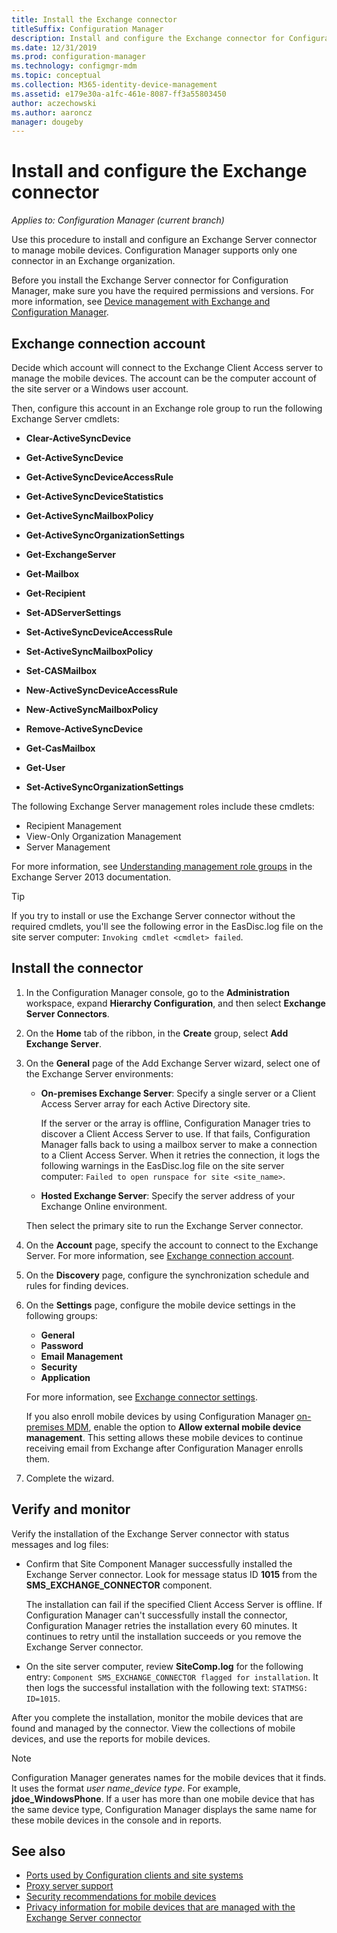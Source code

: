 ```yaml
---
title: Install the Exchange connector
titleSuffix: Configuration Manager
description: Install and configure the Exchange connector for Configuration Manager to manage mobile devices via ActiveSync.
ms.date: 12/31/2019
ms.prod: configuration-manager
ms.technology: configmgr-mdm
ms.topic: conceptual
ms.collection: M365-identity-device-management
ms.assetid: e179e30a-a1fc-461e-8087-ff3a55803450
author: aczechowski
ms.author: aaroncz
manager: dougeby
---
```


# Install and configure the Exchange connector

*Applies to: Configuration Manager (current branch)*

Use this procedure to install and configure an Exchange Server connector to manage mobile devices. Configuration Manager supports only one connector in an Exchange organization.

Before you install the Exchange Server connector for Configuration Manager, make sure you have the required permissions and versions. For more information, see [Device management with Exchange and Configuration Manager](manage-mobile-devices-with-exchange-activesync.md#prerequisites).

## Exchange connection account

Decide which account will connect to the Exchange Client Access server to manage the mobile devices. The account can be the computer account of the site server or a Windows user account.

Then, configure this account in an Exchange role group to run the following Exchange Server cmdlets:

- **Clear-ActiveSyncDevice**  

- **Get-ActiveSyncDevice**  

- **Get-ActiveSyncDeviceAccessRule**  

- **Get-ActiveSyncDeviceStatistics**  

- **Get-ActiveSyncMailboxPolicy**  

- **Get-ActiveSyncOrganizationSettings**  

- **Get-ExchangeServer**  

- **Get-Mailbox**

- **Get-Recipient**  

- **Set-ADServerSettings**  

- **Set-ActiveSyncDeviceAccessRule**  

- **Set-ActiveSyncMailboxPolicy**  

- **Set-CASMailbox**  

- **New-ActiveSyncDeviceAccessRule**  

- **New-ActiveSyncMailboxPolicy**  

- **Remove-ActiveSyncDevice**  

- **Get-CasMailbox**  

- **Get-User**  

- **Set-ActiveSyncOrganizationSettings**  

The following Exchange Server management roles include these cmdlets:

- Recipient Management
- View-Only Organization Management
- Server Management

For more information, see [Understanding management role groups](https://docs.microsoft.com/exchange/understanding-management-role-groups-exchange-2013-help) in the Exchange Server 2013 documentation.

> [!TIP]  
> If you try to install or use the Exchange Server connector without the required cmdlets, you'll see the following error in the EasDisc.log file on the site server computer: `Invoking cmdlet <cmdlet> failed`.

## Install the connector

1. In the Configuration Manager console, go to the **Administration** workspace, expand **Hierarchy Configuration**, and then select **Exchange Server Connectors**.

1. On the **Home** tab of the ribbon, in the **Create** group, select **Add Exchange Server**.

1. On the **General** page of the Add Exchange Server wizard, select one of the Exchange Server environments:

    - **On-premises Exchange Server**: Specify a single server or a Client Access Server array for each Active Directory site.

        If the server or the array is offline, Configuration Manager tries to discover a Client Access Server to use. If that fails, Configuration Manager falls back to using a mailbox server to make a connection to a Client Access Server. When it retries the connection, it logs the following warnings in the EasDisc.log file on the site server computer: `Failed to open runspace for site <site_name>`.

    - **Hosted Exchange Server**: Specify the server address of your Exchange Online environment.

    Then select the primary site to run the Exchange Server connector.

1. On the **Account** page, specify the account to connect to the Exchange Server. For more information, see [Exchange connection account](#exchange-connection-account).

1. On the **Discovery** page, configure the synchronization schedule and rules for finding devices.

1. On the **Settings** page, configure the mobile device settings in the following groups:

    - **General**
    - **Password**
    - **Email Management**
    - **Security**
    - **Application**

    For more information, see [Exchange connector settings](manage-mobile-devices-with-exchange-activesync.md#policies).

    If you also enroll mobile devices by using Configuration Manager [on-premises MDM](../understand/manage-mobile-devices-with-on-premises-infrastructure.md), enable the option to **Allow external mobile device management**. This setting allows these mobile devices to continue receiving email from Exchange after Configuration Manager enrolls them.

1. Complete the wizard.

## Verify and monitor

Verify the installation of the Exchange Server connector with status messages and log files:

- Confirm that Site Component Manager successfully installed the Exchange Server connector. Look for message status ID **1015** from the **SMS_EXCHANGE_CONNECTOR** component.

    The installation can fail if the specified Client Access Server is offline. If Configuration Manager can't successfully install the connector, Configuration Manager retries the installation every 60 minutes. It continues to retry until the installation succeeds or you remove the Exchange Server connector.

- On the site server computer, review **SiteComp.log** for the following entry: `Component SMS_EXCHANGE_CONNECTOR flagged for installation`. It then logs the successful installation with the following text: `STATMSG: ID=1015`.

After you complete the installation, monitor the mobile devices that are found and managed by the connector. View the collections of mobile devices, and use the reports for mobile devices.

> [!NOTE]  
> Configuration Manager generates names for the mobile devices that it finds. It uses the format *user name*_*device type*. For example, **jdoe_WindowsPhone**. If a user has more than one mobile device that has the same device type, Configuration Manager displays the same name for these mobile devices in the console and in reports.  

## See also

- [Ports used by Configuration clients and site systems](../../core/plan-design/hierarchy/ports.md#BKMK_PortsExchangeConnectorHosted)
- [Proxy server support](../../core/plan-design/network/proxy-server-support.md#site-system-roles-that-use-a-proxy)
- [Security recommendations for mobile devices](../../core/clients/deploy/plan/security-and-privacy-for-clients.md#bkmk_mobile)
- [Privacy information for mobile devices that are managed with the Exchange Server connector](../../core/clients/deploy/plan/security-and-privacy-for-clients.md#BKMK_Privacy_ExchangeConnector)
